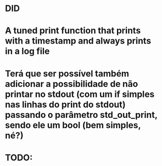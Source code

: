 # DID

# A tuned print function that prints with a timestamp and always prints in a log file

# Terá que ser possível também adicionar a possibilidade de não printar no stdout (com um if simples nas linhas do print do stdout) passando o parâmetro std_out_print, sendo ele um bool (bem simples, né?)


# TODO:


